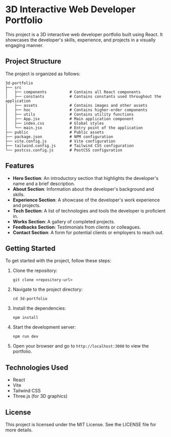 # 3D Interactive Web Developer Portfolio

This project is a 3D interactive web developer portfolio built using React. It showcases the developer's skills, experience, and projects in a visually engaging manner.

## Project Structure

The project is organized as follows:

```
3d-portfolio
├── src
│   ├── components          # Contains all React components
│   ├── constants           # Contains constants used throughout the application
│   ├── assets              # Contains images and other assets
│   ├── hoc                 # Contains higher-order components
│   ├── utils               # Contains utility functions
│   ├── App.jsx             # Main application component
│   ├── index.css           # Global styles
│   └── main.jsx            # Entry point of the application
├── public                  # Public assets
├── package.json            # NPM configuration
├── vite.config.js          # Vite configuration
├── tailwind.config.js      # Tailwind CSS configuration
└── postcss.config.js       # PostCSS configuration
```

## Features

- **Hero Section**: An introductory section that highlights the developer's name and a brief description.
- **About Section**: Information about the developer's background and skills.
- **Experience Section**: A showcase of the developer's work experience and projects.
- **Tech Section**: A list of technologies and tools the developer is proficient in.
- **Works Section**: A gallery of completed projects.
- **Feedbacks Section**: Testimonials from clients or colleagues.
- **Contact Section**: A form for potential clients or employers to reach out.

## Getting Started

To get started with the project, follow these steps:

1. Clone the repository:
   ```
   git clone <repository-url>
   ```

2. Navigate to the project directory:
   ```
   cd 3d-portfolio
   ```

3. Install the dependencies:
   ```
   npm install
   ```

4. Start the development server:
   ```
   npm run dev
   ```

5. Open your browser and go to `http://localhost:3000` to view the portfolio.

## Technologies Used

- React
- Vite
- Tailwind CSS
- Three.js (for 3D graphics)

## License

This project is licensed under the MIT License. See the LICENSE file for more details.